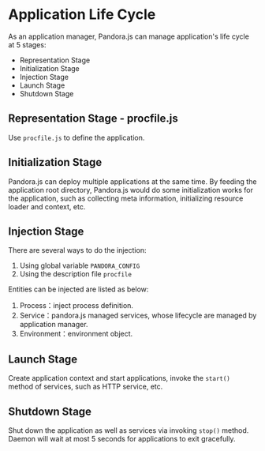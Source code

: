 # Application Life Cycle

As an application manager, Pandora.js can manage application's life cycle at 5 stages:

- Representation Stage
- Initialization Stage
- Injection Stage
- Launch Stage
- Shutdown Stage

## Representation Stage - procfile.js

Use `procfile.js` to define the application.

## Initialization Stage

Pandora.js can deploy multiple applications at the same time. By feeding the application root directory, Pandora.js would do some initialization works for the application, such as collecting meta information, initializing resource loader and context, etc.

## Injection Stage

There are several ways to do the injection:

1. Using global variable `PANDORA_CONFIG` 
2. Using the description file `procfile` 

Entities can be injected are listed as below:

1. Process：inject process definition.
2. Service：pandora.js managed services, whose lifecycle are managed by application manager.
3. Environment：environment object.

## Launch Stage

Create application context and start applications, invoke the `start()` method of services, such as HTTP service, etc.

## Shutdown Stage

Shut down the application as well as services via invoking `stop()` method. Daemon will wait at most 5 seconds for applications to exit gracefully.
